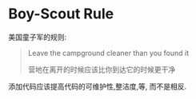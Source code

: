 # Boy-Scout Rule

美国童子军的规则:

> Leave the campground cleaner than you found it
>
> 营地在离开的时候应该比你到达它的时候更干净

添加代码应该提高代码的可维护性,整洁度,等,
而不是相反.
